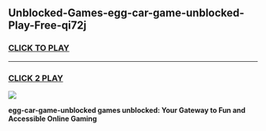 
## Unblocked-Games-egg-car-game-unblocked-Play-Free-qi72j
<h3>
<a href="https://premium76.site?title=egg-car-game-unblocked&ref=09A">CLICK TO PLAY</a></h3>
<hr>

<h3>
<a href="https://premium76.site?title=egg-car-game-unblocked&ref=09A">CLICK 2 PLAY</a>
  
</h3>

<a href="https://premium76.site?title=egg-car-game-unblocked&ref=09A"><img src="https://clearcache.store/games.png"></a>


**egg-car-game-unblocked games unblocked: Your Gateway to Fun and Accessible Online Gaming**

